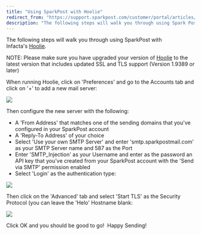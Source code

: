 ```yaml
---
title: "Using SparkPost with Hoolie"
redirect_from: "https://support.sparkpost.com/customer/portal/articles/2046445-using-sparkpost-with-hoolie"
description: "The following steps will walk you through using Spark Post with Infacta's Hoolie NOTE Please make sure you have upgraded your version of Hoolie to the latest version that includes updated SSL and TLS support Version 1 9389 or later When running Hoolie click on Preferences and go to the..."
---
```


The following steps will walk you through using SparkPost with Infacta's [Hoolie](http://hool.ie).

NOTE: Please make sure you have upgraded your version of [Hoolie](http://hool.ie) to the latest version that includes updated SSL and TLS support (Version 1.9389 or later)

When running Hoolie, click on 'Preferences' and go to the Accounts tab and click on '+' to add a new mail server:

![](media/hoolie/Hoolie_First_original.jpg)

Then configure the new server with the following:

* A 'From Address' that matches one of the sending domains that you've configured in your SparkPost account
* A 'Reply-To Address' of your choice
* Select 'Use your own SMTP Server' and enter 'smtp.sparkpostmail.com' as your SMTP Server name and 587 as the Port
* Enter 'SMTP_Injection' as your Username and enter as the password an API key that you've created from your SparkPost account with the 'Send via SMTP' permission enabled
* Select 'Login' as the authentication type:

![](media/hoolie/Hoolie_Main_original.jpg)

Then click on the 'Advanced' tab and select 'Start TLS' as the Security Protocol (you can leave the 'Helo' Hostname blank:

![](media/hoolie/Hoolie_Advanced_original.jpg)

Click OK and you should be good to go!  Happy Sending!
